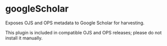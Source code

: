 # googleScholar
Exposes OJS and OPS metadata to Google Scholar for harvesting.

This plugin is included in compatible OJS and OPS releases; please do not install it manually.
